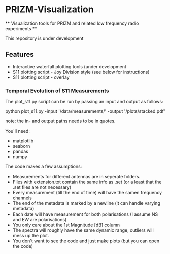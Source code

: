 PRIZM-Visualization
========

** Visualization tools for PRIZM and related low frequency radio experiments **

This repository is under development

Features
--------
* Interactive waterfall plotting tools (under development
* S11 plotting script - Joy Division style (see below for instructions)
* S11 plotting script - overlay


### Temporal Evolution of S11 Measurements
The plot_s11.py script can be run by passing an input and output as follows:

python plot_s11.py -input '/data/measurements/' -output '/plots/stacked.pdf'

note: the in- and output paths needs to be in quotes.

You'll need:
- matplotlib
- seaborn
- pandas
- numpy

The code makes a few assumptions:
- Measurements for different antennas are in seperate folders.
- Files with extension.txt contain the same info as .set (or a least that the .set files are not necessary)
- Every measurement (till the end of time) will have the samen frequency channels
- The end of the metadata is marked by a newline (it can handle varying metadata)
- Each date will have measurement for both polarisations (I assume NS and EW are polarisations) 
- You only care about the 1st Magnitude [dB] column
- The spectra will roughly have the same dynamic range, outliers will mess up the plot.
- You don't want to see the code and just make plots (but you can open the code)
